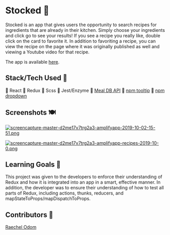 # Stocked 🥘

Stocked is an app that gives users the opportunity to search recipes for ingredients that are already in their kitchen. Simply choose your ingredients and click go to see your results! If you see a recipe you really like, double click on the card to favorite it. In addition to favoriting a recipe, you can view the recipe on the page where it was originally published as well and viewing a Youtube video for that recipe.

The app is available [here](https://master.d2me17v7trg2a3.amplifyapp.com/).

## Stack/Tech Used 🥞
🌮 React
🍔 Redux
🍜 Scss
🍣 Jest/Enzyme
🍩 [Meal DB API](https://www.themealdb.com)
🥗 [npm tooltip](https://www.npmjs.com/package/react-tooltip)
🥓 [npm dropdown](https://www.npmjs.com/package/react-dropdown)

## Screenshots 🍽

[![screencapture-master-d2me17v7trg2a3-amplifyapp-2019-10-02-15-51.png](https://i.postimg.cc/WpKrJysT/screencapture-master-d2me17v7trg2a3-amplifyapp-2019-10-02-15-51.png)](https://postimg.cc/rz1zBQdP)

[![screencapture-master-d2me17v7trg2a3-amplifyapp-recipes-2019-10-0.png](https://i.postimg.cc/N0YRjrBX/screencapture-master-d2me17v7trg2a3-amplifyapp-recipes-2019-10-0.png)](https://postimg.cc/87K7ycFk)

## Learning Goals 🥡

This project was given to the developers to enforce their understanding of Redux and how it is integrated into an app in a smart, effective manner. In addition, the developer was to ensure their understanding of how to test all parts of Redux, including actions, thunks, reducers, and mapStateToProps/mapDispatchToProps.

## Contributors 🍟
[Raechel Odom](https://github.com/raechelo)
